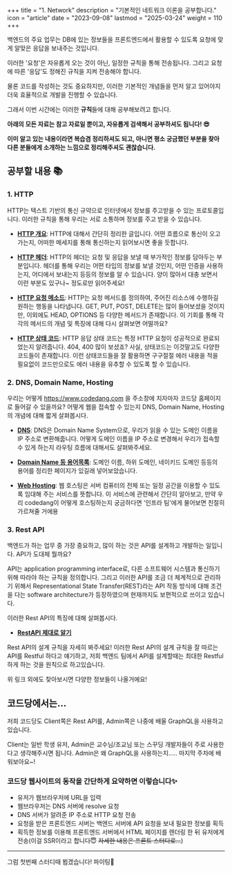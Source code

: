 +++
title = "1. Network"
description = "기본적인 네트워크 이론을 공부합니다."
icon = "article"
date = "2023-09-08"
lastmod = "2025-03-24"
weight = 110
+++

백엔드의 주요 업무는 DB에 있는 정보들을 프론트엔드에서 활용할 수 있도록 요청에 맞게 알맞은 응답을 보내주는 것입니다.

이러한 '요청'은 자유롭게 오는 것이 아닌, 일정한 규칙을 통해 전송됩니다. 그리고 요청에 따른 '응답'도 정해진 규칙을 지켜 전송해야 합니다.

물론 코드를 작성하는 것도 중요하지만, 이러한 기본적인 개념들을 먼저 알고 있어야지 더욱 효율적으로 개발을 진행할 수 있습니다.

그래서 이번 시간에는 이러한 **규칙**들에 대해 공부해보려고 합니다.

**아래의 모든 자료는 참고 자료일 뿐이고, 자유롭게 검색해서 공부하셔도 됩니다! 😎**

**이미 알고 있는 내용이라면 복습겸 정리하셔도 되고, 아니면 평소 궁금했던 부분을 찾아 다른 분들에게 소개하는 느낌으로 정리해주셔도 괜찮습니다.**

## 공부할 내용 📚

### 1. HTTP
 
HTTP는 텍스트 기반의 통신 규약으로 인터넷에서 정보를 주고받을 수 있는 프로토콜입니다. 이러한 규칙을 통해 우리는 서로 소통하며 정보를 주고 받을 수 있습니다.

- **[HTTP 개요](https://developer.mozilla.org/ko/docs/Web/HTTP/Overview)**: HTTP에 대해서 간단히 정리한 글입니다. 어떤 흐름으로 통신이 오고가는지, 어떠한 메세지를 통해 통신하는지 읽어보시면 좋을 듯합니다.

- **[HTTP 헤더](https://developer.mozilla.org/ko/docs/Web/HTTP/Headers)**: HTTP의 헤더는 요청 및 응답을 보낼 때 부가적인 정보를 담아두는 부분입니다. 헤더를 통해 우리는 어떤 타입의 정보를 보낼 것인지, 어떤 인증을 사용하는지, 어디에서 보내는지 등등의 정보를 알 수 있습니다. 양이 많아서 대충 보면서 이런 부분도 있구나~ 정도로만 읽어주세요!

- **[HTTP 요청 메소드](https://developer.mozilla.org/ko/docs/Web/HTTP/Methods)**: HTTP는 요청 메서드를 정의하여, 주어진 리소스에 수행하길 원하는 행동을 나타냅니다. GET, PUT, POST, DELETE는 많이 들어보셨을 것이지만, 이외에도 HEAD, OPTIONS 등 다양한 메서드가 존재합니다. 이 기회를 통해 각각의 메서드의 개념 및 특징에 대해 다시 살펴보면 어떨까요?

- **[HTTP 상태 코드](https://developer.mozilla.org/ko/docs/Web/HTTP/Status)**: HTTP 응답 상태 코드는 특정 HTTP 요청이 성공적으로 완료되었는지 알려줍니다. 404, 400 많이 보셨죠? 사실, 상태코드는 이것말고도 다양한 코드들이 존재합니다. 이런 상태코드들을 잘 활용하면 구구절절 에러 내용을 적을 필요없이 코드만으로도 에러 내용을 유추할 수 있도록 할 수 있습니다.

### 2. DNS, Domain Name, Hosting

우리는 어떻게 https://www.codedang.com 을 주소창에 치자마자 코드당 홈페이지로 들어갈 수 있을까요? 어떻게 웹을 접속할 수 있는지 DNS, Domain Name, Hosting의 개념에 대해 짧게 살펴봅시다.

- **[DNS](https://aws.amazon.com/ko/route53/what-is-dns/)**: DNS은 Domain Name System으로, 우리가 읽을 수 있는 도메인 이름을 IP 주소로 변환해줍니다. 어떻게 도메인 이름을 IP 주소로 변경해서 우리가 접속할 수 있게 하는지 라우팅 흐름에 대해서도 살펴봐주세요.

- **[Domain Name 등 용어목록](https://support.google.com/a/answer/2573637?hl=ko&ref_topic=3540977&sjid=13810701382978918483-AP)**: 도메인 이름, 하위 도메인, 네이키드 도메인 등등의 용어를 정리한 페이지가 있길래 넣어보았습니다. 

- **[Web Hosting](https://aws.amazon.com/ko/what-is/web-hosting/)**: 웹 호스팅은 서버 컴퓨터의 전체 또는 일정 공간을 이용할 수 있도록 임대해 주는 서비스를 뜻합니다. 이 서비스에 관련해서 간단히 알아보고, 만약 우리 codedang이 어떻게 호스팅하는지 궁금하다면 '인프라 팀'에게 물어보면 친절히 가르쳐줄 거에용

### 3. Rest API

백엔드가 하는 업무 중 가장 중요하고, 많이 하는 것은 API를 설계하고 개발하는 일입니다. API가 도대체 뭘까요?

API는 application programming interface로, 다른 소프트웨어 시스템과 통신하기 위해 따라야 하는 규칙을 정의합니다. 그리고 이러한 API를 조금 더 체계적으로 관리하기 위해서 Representational State Transfer(REST)라는 API 작동 방식에 대해 조건을 다는 software architecture가 등장하였으며 현재까지도 보편적으로 쓰이고 있습니다.

이러한 Rest API의 특징에 대해 살펴봅시다.

- **[RestAPI 제대로 알기](https://meetup.nhncloud.com/posts/92)**

Rest API의 설계 규칙을 자세히 봐주세요!
이러한 Rest API의 설계 규칙을 잘 따르는 API를 Restful 하다고 얘기하고, 저희 백엔드 팀에서 API를 설계할때는 최대한 Restful하게 하는 것을 원칙으로 하고있습니다.

위 링크 외에도 찾아보시면 다양한 정보들이 나올거에요!

## 코드당에서는...
저희 코드당도 Client쪽은 Rest API를, Admin쪽은 나중에 배울 GraphQL을 사용하고 있습니다.

Client는 일반 학생 유저, Admin은 교수님/조교님 또는 스꾸딩 개발자들이 주로 사용한다고 생각해주시면 됩니다. Admin은 왜 GraphQL을 사용하는지..... 마지막 주차에 배워보아요~!

### 코드당 웹사이트의 동작을 간단하게 요약하면 이렇습니다✨

- 유저가 웹브라우저에 URL을 입력
- 웹브라우저는 DNS 서버에 resolve 요청
- DNS 서버가 알려준 IP 주소로 HTTP 요청 전송
- 요청을 받은 프론트엔드 서버는 백엔드 서버에 API 요청을 보내 필요한 정보를 획득
- 획득한 정보를 이용해 프론트엔드 서버에서 HTML 페이지를 렌더링 한 뒤 유저에게 전송(이걸 SSR이라고 합니다😇 ~~자세한 내용은 프론트 스터디로...~~)
---
그럼 첫번째 스터디때 뵙겠습니다! 파이팅💪
